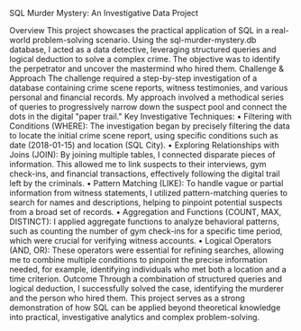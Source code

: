 SQL Murder Mystery: An Investigative Data Project


Overview
This project showcases the practical application of SQL in a real-world problem-solving scenario. Using the sql-murder-mystery.db database, I acted as a data detective, leveraging structured queries and logical deduction to solve a complex crime. The objective was to identify the perpetrator and uncover the mastermind who hired them.
Challenge & Approach
The challenge required a step-by-step investigation of a database containing crime scene reports, witness testimonies, and various personal and financial records. My approach involved a methodical series of queries to progressively narrow down the suspect pool and connect the dots in the digital "paper trail."
Key Investigative Techniques:
•	Filtering with Conditions (WHERE): The investigation began by precisely filtering the data to locate the initial crime scene report, using specific conditions such as date (2018-01-15) and location (SQL City).
•	Exploring Relationships with Joins (JOIN): By joining multiple tables, I connected disparate pieces of information. This allowed me to link suspects to their interviews, gym check-ins, and financial transactions, effectively following the digital trail left by the criminals.
•	Pattern Matching (LIKE): To handle vague or partial information from witness statements, I utilized pattern-matching queries to search for names and descriptions, helping to pinpoint potential suspects from a broad set of records.
•	Aggregation and Functions (COUNT, MAX, DISTINCT): I applied aggregate functions to analyze behavioral patterns, such as counting the number of gym check-ins for a specific time period, which were crucial for verifying witness accounts.
•	Logical Operators (AND, OR): These operators were essential for refining searches, allowing me to combine multiple conditions to pinpoint the precise information needed, for example, identifying individuals who met both a location and a time criterion.
Outcome
Through a combination of structured queries and logical deduction, I successfully solved the case, identifying the murderer and the person who hired them. This project serves as a strong demonstration of how SQL can be applied beyond theoretical knowledge into practical, investigative analytics and complex problem-solving.

